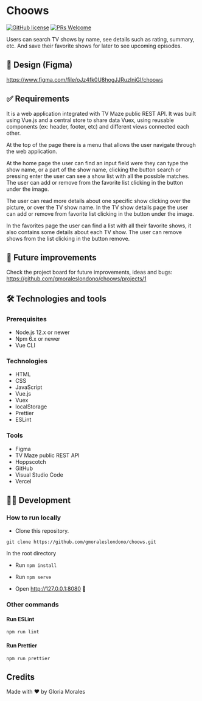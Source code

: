 # Choows

[![GitHub license](https://img.shields.io/github/license/gmoraleslondono/todoly.svg)](https://github.com/gmoraleslondono/todoly/blob/master/LICENSE) [![PRs Welcome](https://img.shields.io/badge/PRs-welcome-brightgreen.svg)](https://egghead.io/series/how-to-contribute-to-an-open-source-project-on-github)

Users can search TV shows by name, see details such as rating, summary, etc. And save their favorite shows for later to see upcoming episodes.

## 🎨 Design (Figma)

https://www.figma.com/file/oJz4fk0U8hogJJRuzInjGI/choows

## ✅ Requirements

It is a web application integrated with TV Maze public REST API. It was built using Vue.js and a central store to share data Vuex, using reusable components (ex: header, footer, etc) and different views connected each other.

At the top of the page there is a menu that allows the user navigate through the web application.

At the home page the user can find an input field were they can type the show name, or a part of the show name, clicking the button search or pressing enter the user can see a show list with all the possible matches.
The user can add or remove from the favorite list clicking in the button under the image.

The user can read more details about one specific show clicking over the picture, or over the TV show name.
In the TV show details page the user can add or remove from favorite list clicking in the button under the image.

In the favorites page the user can find a list with all their favorite shows, it also contains some details about each TV show. The user can remove shows from the list clicking in the button remove.

## 🚧 Future improvements

Check the project board for future improvements, ideas and bugs:<br>
https://github.com/gmoraleslondono/choows/projects/1

## 🛠 Technologies and tools

### Prerequisites

- Node.js 12.x or newer
- Npm 6.x or newer
- Vue CLI

### Technologies

- HTML
- CSS
- JavaScript
- Vue.js
- Vuex
- localStorage
- Prettier
- ESLint

### Tools

- Figma
- TV Maze public REST API
- Hoppscotch
- GitHub
- Visual Studio Code
- Vercel

## 👷‍♀️ Development

### How to run locally

- Clone this repository.

```
git clone https://github.com/gmoraleslondono/choows.git
```

In the root directory

- Run `npm install`

- Run `npm serve`

- Open http://127.0.0.1:8080 🚀

### Other commands

#### Run ESLint

```
npm run lint
```

#### Run Prettier

```
npm run prettier
```

## Credits

Made with ❤ by Gloria Morales
